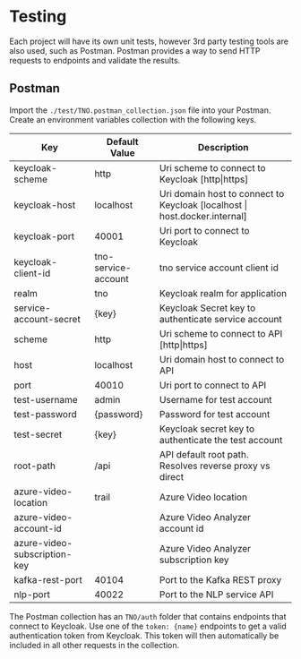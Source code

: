 # Testing

Each project will have its own unit tests, however 3rd party testing tools are also used, such as Postman.
Postman provides a way to send HTTP requests to endpoints and validate the results.

## Postman

Import the `./test/TNO.postman_collection.json` file into your Postman. Create an environment variables collection with the following keys.

| Key                          | Default Value        | Description                                                                |
| ---------------------------- | -------------------- | -------------------------------------------------------------------------- |
| keycloak-scheme              | http                 | Uri scheme to connect to Keycloak [http\|https]                            |
| keycloak-host                | localhost            | Uri domain host to connect to Keycloak [localhost \| host.docker.internal] |
| keycloak-port                | 40001                | Uri port to connect to Keycloak                                            |
| keycloak-client-id           | tno-service-account  | tno service account client id                                    |
| realm                        | tno                  | Keycloak realm for application                                             |
| service-account-secret       | {key}                | Keycloak Secret key to authenticate service account                        |
| scheme                       | http                 | Uri scheme to connect to API [http\|https]                                 |
| host                         | localhost            | Uri domain host to connect to API                                          |
| port                         | 40010                | Uri port to connect to API                                                 |
| test-username                | admin                | Username for test account                                                  |
| test-password                | {password}           | Password for test account                                                  |
| test-secret                  | {key}                | Keycloak secret key to authenticate the test account                       |
| root-path                    | /api                 | API default root path. Resolves reverse proxy vs direct                    |
| azure-video-location         | trail                | Azure Video location                                                       |
| azure-video-account-id       |                      | Azure Video Analyzer account id                                            |
| azure-video-subscription-key |                      | Azure Video Analyzer subscription key                                      |
| kafka-rest-port              | 40104                | Port to the Kafka REST proxy                                               |
| nlp-port                     | 40022                | Port to the NLP service API                                                |

The Postman collection has an `TNO/auth` folder that contains endpoints that connect to Keycloak.
Use one of the `token: {name}` endpoints to get a valid authentication token from Keycloak.
This token will then automatically be included in all other requests in the collection.
